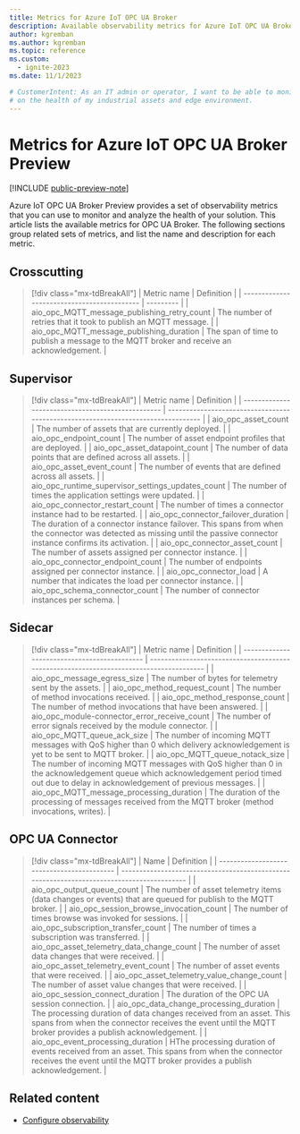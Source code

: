 ```yaml
---
title: Metrics for Azure IoT OPC UA Broker
description: Available observability metrics for Azure IoT OPC UA Broker to monitor the health and performance of your solution.
author: kgremban
ms.author: kgremban
ms.topic: reference
ms.custom:
  - ignite-2023
ms.date: 11/1/2023

# CustomerIntent: As an IT admin or operator, I want to be able to monitor and visualize data
# on the health of my industrial assets and edge environment.
---
```


# Metrics for Azure IoT OPC UA Broker Preview

[!INCLUDE [public-preview-note](../includes/public-preview-note.md)]

Azure IoT OPC UA Broker Preview provides a set of observability metrics that you can use to monitor and analyze the health of your solution. This article lists the available metrics for OPC UA Broker. The following sections group related sets of metrics, and list the name and description for each metric.

## Crosscutting

> [!div class="mx-tdBreakAll"]
> | Metric name                                 | Definition                                                                               |
> | ------------------------------------------- | --------- | 
> | aio_opc_MQTT_message_publishing_retry_count | The number of retries that it took to publish an MQTT message.                            | 
> | aio_opc_MQTT_message_publishing_duration    | The span of time to publish a message to the MQTT broker and receive an acknowledgement.  |


## Supervisor

> [!div class="mx-tdBreakAll"]
> | Metric name                                       | Definition                                                                         | 
> | ------------------------------------------------- | ---------------------------------------------------------------------------------   | 
> | aio_opc_asset_count                               | The number of assets that are currently deployed.                                                                                                                       |
> | aio_opc_endpoint_count                            | The number of asset endpoint profiles that are deployed.                                                                                                                |
> | aio_opc_asset_datapoint_count                     | The number of data points that are defined across all assets.                                                                                                           |
> | aio_opc_asset_event_count                         | The number of events that are defined across all assets.                                                                                                                |
> | aio_opc_runtime_supervisor_settings_updates_count | The number of times the application settings were updated.                                                                                                              |
> | aio_opc_connector_restart_count                   | The number of times a connector instance had to be restarted.                                                                                                           |
> | aio_opc_connector_failover_duration               | The duration of a connector instance failover. This spans from when the connector was detected as missing until the passive connector instance confirms its activation. |
> | aio_opc_connector_asset_count                     | The number of assets assigned per connector instance.                                                                                                                   |
> | aio_opc_connector_endpoint_count                  | The number of endpoints assigned per connector instance.                                                                                                                |
> | aio_opc_connector_load                            | A number that indicates the load per connector instance.                                                                                                                |
> | aio_opc_schema_connector_count                    | The number of connector instances per schema.                                                                                                                           |

## Sidecar

> [!div class="mx-tdBreakAll"]
> | Metric name                                  | Definition                                                                              |
> | -------------------------------------------- | ---------------------------------------------------------------------------------------  | 
> | aio_opc_message_egress_size                  | The number of bytes for telemetry sent by the assets.                                                                                                                                 | 
> | aio_opc_method_request_count                 | The number of method invocations received.                                                                                                                                            | 
> | aio_opc_method_response_count                | The number of method invocations that have been answered.                                                                                                                             | 
> | aio_opc_module-connector_error_receive_count | The number of error signals received by the module connector.                                                                                                                         | 
> | aio_opc_MQTT_queue_ack_size                  | The number of incoming MQTT messages with QoS higher than 0 which delivery acknowledgement is yet to be sent to MQTT broker.                                                          |
> | aio_opc_MQTT_queue_notack_size               | The number of incoming MQTT messages with QoS higher than 0 in the acknowledgement queue which acknowledgement period timed out due to delay in acknowledgement of previous messages. |
> | aio_opc_MQTT_message_processing_duration     | The duration of the processing of messages received from the MQTT broker (method invocations, writes).                                                                                |


## OPC UA Connector

> [!div class="mx-tdBreakAll"]
> | Name                                       | Definition                                                                                | 
> | ------------------------------------------ | ------------------------------------------------------------------------------------------ |
> | aio_opc_output_queue_count                 | The number of asset telemetry items (data changes or events) that are queued for publish to the MQTT broker.                                                                            |
> | aio_opc_session_browse_invocation_count    | The number of times browse was invoked for sessions.                                                                                                                                    | 
> | aio_opc_subscription_transfer_count        | The number of times a subscription was transferred.                                                                                                                                     | 
> | aio_opc_asset_telemetry_data_change_count  | The number of asset data changes that were received.                                                                                                                                    |
> | aio_opc_asset_telemetry_event_count        | The number of asset events that were received.                                                                                                                                          |
> | aio_opc_asset_telemetry_value_change_count | The number of asset value changes that were received.                                                                                                                                   | 
> | aio_opc_session_connect_duration           | The duration of the OPC UA session connection.                                                                                                                                          |
> | aio_opc_data_change_processing_duration    | The processing duration of data changes received from an asset. This spans from when the connector receives the event until the MQTT broker provides a publish acknowledgement.         |
> | aio_opc_event_processing_duration          | HThe processing duration of events received from an asset. This spans from when the connector receives the event until the MQTT broker provides a publish acknowledgement.              |


## Related content

- [Configure observability](../monitor/howto-configure-observability.md)
